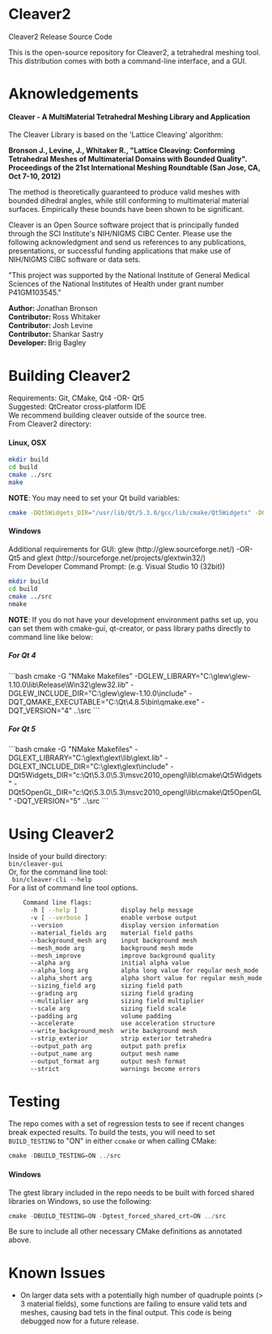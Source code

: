 Cleaver2
========

Cleaver2 Release Source Code

This is the open-source repository for Cleaver2, a tetrahedral meshing tool. 
This distribution comes with both a command-line interface, and a GUI.

Aknowledgements
========

<h4>Cleaver - A MultiMaterial Tetrahedral Meshing Library and Application</h4>

The Cleaver Library is based on the 'Lattice Cleaving' algorithm:

<strong>Bronson J., Levine, J., Whitaker R., "Lattice Cleaving: Conforming Tetrahedral Meshes of Multimaterial Domains with Bounded Quality". Proceedings of the 21st International Meshing Roundtable (San Jose, CA, Oct 7-10, 2012)</strong>

The method is theoretically guaranteed to produce valid meshes with bounded dihedral angles, while still conforming to multimaterial material surfaces. Empirically these bounds have been shown to be significant.

Cleaver is an Open Source software project that is principally funded through the SCI Institute's NIH/NIGMS CIBC Center. Please use the following acknowledgment and send us references to any publications, presentations, or successful funding applications that make use of NIH/NIGMS CIBC software or data sets.

"This project was supported by the National Institute of General Medical Sciences of the National Institutes of Health under grant number P41GM103545."

<strong>Author: </strong> Jonathan Bronson<br/>
<strong>Contributor: </strong> Ross Whitaker<br/>
<strong>Contributor: </strong> Josh Levine<br/>
<strong>Contributor: </strong> Shankar Sastry<br/>
<strong>Developer: </strong> Brig Bagley<br/>

Building Cleaver2
========
Requirements: Git, CMake, Qt4 -OR- Qt5<br/>
Suggested:  QtCreator cross-platform IDE<br/>
We recommend building cleaver outside of the source tree. <br/>
From Cleaver2 directory:<br/>

<h4>Linux, OSX</h4>

```bash
mkdir build
cd build
cmake ../src
make
```

**NOTE**: You may need to set your Qt build variables:

```bash
cmake -DQt5Widgets_DIR="/usr/lib/Qt/5.3.0/gcc/lib/cmake/Qt5Widgets" -DQt5OpenGL_DIR="/usr/lib/Qt/5.3.0/gcc/lib/cmake/Qt5OpenGL"../src 
```

<h4>Windows</h4>
Additional requirements for GUI: glew (<link>http://glew.sourceforge.net/</link>) -OR- Qt5 and glext
(<link>http://sourceforge.net/projects/glextwin32/</link>)<br/>
From Developer Command Prompt: (e.g.  Visual Studio 10 (32bit)) <br/>

```bash
mkdir build
cd build
cmake ../src
nmake
```


**NOTE**: If you do not have your development environment paths set up, you can set them with cmake-gui, qt-creator, or pass library paths directly to command line like below:<br/>

<h5>For Qt 4</h5>
```bash
cmake -G "NMake Makefiles" -DGLEW_LIBRARY="C:\glew\glew-1.10.0\lib\Release\Win32\glew32.lib" -DGLEW_INCLUDE_DIR="C:\glew\glew-1.10.0\include" -DQT_QMAKE_EXECUTABLE="C:\Qt\4.8.5\bin\qmake.exe" -DQT_VERSION="4" ..\src
```
<h5>For Qt 5</h5>
```bash
cmake -G "NMake Makefiles" -DGLEXT_LIBRARY="C:\glext\glext\lib\glext.lib" -DGLEXT_INCLUDE_DIR="C:\glext\glext\include" -DQt5Widgets_DIR="c:\Qt\5.3.0\5.3\msvc2010_opengl\lib\cmake\Qt5Widgets" -DQt5OpenGL_DIR="c:\Qt\5.3.0\5.3\msvc2010_opengl\lib\cmake\Qt5OpenGL"  -DQT_VERSION="5" ..\src
```

Using Cleaver2
========
Inside of your build directory:<br/>
<code>bin/cleaver-gui</code><br/>
Or, for the command line tool:<br/>
<code> bin/cleaver-cli --help</code><br/>
For a list of command line tool options.

```bash
    Command line flags:
      -h [ --help ]            display help message
      -v [ --verbose ]         enable verbose output
      --version                display version information
      --material_fields arg    material field paths
      --background_mesh arg    input background mesh
      --mesh_mode arg          background mesh mode
      --mesh_improve           improve background quality
      --alpha arg              initial alpha value
      --alpha_long arg         alpha long value for regular mesh_mode
      --alpha_short arg        alpha short value for regular mesh_mode
      --sizing_field arg       sizing field path
      --grading arg            sizing field grading
      --multiplier arg         sizing field multiplier
      --scale arg              sizing field scale
      --padding arg            volume padding
      --accelerate             use acceleration structure
      --write_background_mesh  write background mesh
      --strip_exterior         strip exterior tetrahedra
      --output_path arg        output path prefix
      --output_name arg        output mesh name
      --output_format arg      output mesh format
      --strict                 warnings become errors
```

Testing
==============
The repo comes with a set of regression tests to see if recent changes break expected results. To build the tests, you will need to set <code>BUILD_TESTING</code> to "ON" in either <code>ccmake</code> or when calling CMake:

```c++
cmake -DBUILD_TESTING=ON ../src
```
<h4>Windows</h4>
The gtest library included in the repo needs to be built with forced shared libraries on Windows, so use the following:

```c++
cmake -DBUILD_TESTING=ON -Dgtest_forced_shared_crt=ON ../src
```
Be sure to include all other necessary CMake definitions as annotated above.

Known Issues
========

 * On larger data sets with a potentially high number of quadruple points (> 3 material fields), some functions are failing to ensure valid tets and meshes, causing bad tets in the final output. This code is being debugged now for a future release.
